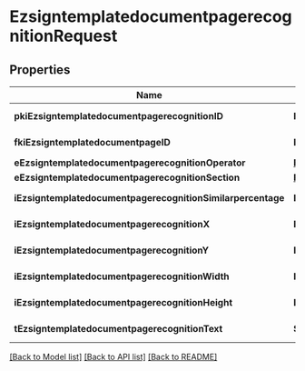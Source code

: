 # EzsigntemplatedocumentpagerecognitionRequest

## Properties
Name | Type | Description | Notes
------------ | ------------- | ------------- | -------------
**pkiEzsigntemplatedocumentpagerecognitionID** | **Int** | The unique ID of the Ezsigntemplatedocumentpagerecognition | [optional] 
**fkiEzsigntemplatedocumentpageID** | **Int** | The unique ID of the Ezsigntemplatedocumentpage | 
**eEzsigntemplatedocumentpagerecognitionOperator** | [**FieldEEzsigntemplatedocumentpagerecognitionOperator**](FieldEEzsigntemplatedocumentpagerecognitionOperator.md) |  | 
**eEzsigntemplatedocumentpagerecognitionSection** | [**FieldEEzsigntemplatedocumentpagerecognitionSection**](FieldEEzsigntemplatedocumentpagerecognitionSection.md) |  | 
**iEzsigntemplatedocumentpagerecognitionSimilarpercentage** | **Int** | The similarpercentage of the Ezsigntemplatedocumentpagerecognition | [optional] 
**iEzsigntemplatedocumentpagerecognitionX** | **Int** | The x of the Ezsigntemplatedocumentpagerecognition | [optional] 
**iEzsigntemplatedocumentpagerecognitionY** | **Int** | The y of the Ezsigntemplatedocumentpagerecognition | [optional] 
**iEzsigntemplatedocumentpagerecognitionWidth** | **Int** | The width of the Ezsigntemplatedocumentpagerecognition | [optional] 
**iEzsigntemplatedocumentpagerecognitionHeight** | **Int** | The height of the Ezsigntemplatedocumentpagerecognition | [optional] 
**tEzsigntemplatedocumentpagerecognitionText** | **String** | The text of the Ezsigntemplatedocumentpagerecognition | 

[[Back to Model list]](../README.md#documentation-for-models) [[Back to API list]](../README.md#documentation-for-api-endpoints) [[Back to README]](../README.md)


